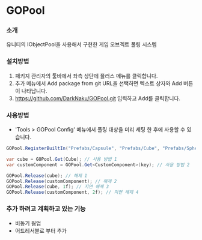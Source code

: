 # GOPool

### 소개
유니티의 IObjectPool을 사용해서 구현한 게임 오브젝트 풀링 시스템

### 설치방법
1. 패키지 관리자의 툴바에서 좌측 상단에 플러스 메뉴를 클릭합니다.
2. 추가 메뉴에서 Add package from git URL을 선택하면 텍스트 상자와 Add 버튼이 나타납니다.
3. https://github.com/DarkNaku/GOPool.git 입력하고 Add를 클릭합니다.

### 사용방법
* 'Tools > GOPool Config' 메뉴에서 풀링 대상을 미리 세팅 한 후에 사용할 수 있습니다.

```csharp
GOPool.RegisterBuiltIn("Prefabs/Capsule", "Prefabs/Cube", "Prefabs/Sphere"); // 리소스 경로에 있는 프리팹 등록

var cube = GOPool.Get(Cube); // 사용 방법 1
var customComponent = GOPool.Get<CustomComponent>(key); // 사용 방법 2

GOPool.Release(cube); // 해제 1
GOPool.Release(customComponent); // 해제 2
GOPool.Release(cube, 1f); // 지연 해제 3
GOPool.Release(customComponent, 2f); // 지연 해제 4
```

### 추가 하려고 계획하고 있는 기능
* 비동기 웜업
* 어드레서블로 부터 추가
